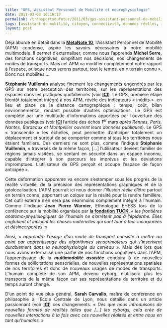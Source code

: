 ```yaml
---
title: "GPS, Assistant Personnel de Mobilité et neurophysiologie"
date: 2011-03-03 10:16:17
permalink: /transportsdufutur/2011/03/gps-assistant-personnel-de-mobilite-et-neurophysiologie.html
tags: [assistant de mobilité, citoyen, connectivité, données réelles, internet, internet des objets, partage de données, Service de mobilité]
layout: post
---
```


<p style="text-align: justify">Déjà abordé en détail dans la <strong><a href="https://gabrielplassat.github.io/transportsdufutur/2010/11/metanote-tdf-10-nous-etions-nous-sommes-et-nous-serons-des-cyborgs-lassistant-personnel-de-mobilite.html">MétaNote 10</a></strong>, l’Assistant Personnel de Mobilité (APM) condense, aspire les savoirs nécessaires à notre mobilité multimodale. Il permet d’externaliser, comme nous l’apprends <strong>Michel Serre</strong>, des fonctions cognitives, simplifiant nos décisions, nos changements de modes de transports. Mais cet APM va modifier complètement notre rapport à l’espace, puisque nous serons partout, tout le temps, en « terrain connu ». Donc nos mobilités … </p>  <!--more-->   <p style="text-align: justify"><strong>Stéphanie Vuillemin</strong> analyse finement les changements engendrés par les GPS sur notre perception des territoires, sur les représentations des espaces dans les pratiques quotidiennes (voir <strong><a href="http://www.espacestemps.net/document8645.html">ICI</a></strong>). Le GPS, première étape bientôt totalement intégré à nos APM, révèle des indicateurs « inédits »  en lieu et place de la distance cartographique : temps, coût, bilan environnemental, rendant possible d’autres optimisations. Le GPS est complété par une multitude d’informations apportées par l’ouverture des données publiques (voir <strong><a href="http://www.lesechos.fr/economie-politique/france/actu/0201182162889.htm">ICI</a></strong> l’article des échos 1<sup>er</sup> mars <em>après Rennes, Paris, Nantes, Bordeaux et Montpellier ouvrent leurs données publiques</em>). Le GPS « transcende » les échelles, peut permettre d’anticiper totalement un déplacement et surtout de se comporter comme si tous les territoires nous étaient familiers. Ces derniers ne sont plus, comme l’indique <strong>Stéphanie Vuillemin</strong>, « traversés de la même façon, […] l’utilisateur devient familier de régions jamais visitées, se sentant en sécurité dans un espace inconnu, capable d’intégrer à son parcours les imprévus et les déviations impromptues. L’utilisateur de GPS perçoit et occupe l’espace de façon anticipée ».</p> <p style="text-align: justify">Cette déformation <em>apparente</em> va encore s’estomper sous les progrès de la réalité virtuelle, de la précision des représentations graphiques et de la géolocalisation. L’APM pourrait ici nous donner <em>l’illusion réelle</em> d’être partout en terrain connu, apportant un <em>calque</em> sur la réalité pour la rendre familière. Cet outil externe n’en sera pas néanmoins complément intégré à l’humain. Comme l’indique <strong>Jean Pierre Warnier</strong>, Ethnologue EHESS lors de la conférence sur la mobilité organisée par <strong><a href="http://www.fondation-tuck.fr/fondation-tuck-idees-groupe-mobilite.html">la fondation TUCK</a></strong>, « <em>les frontières anatomo-physiologiques de l’humain ne s’arrêtent pas à l’épiderme. Elles englobent et incluent les choses matérielles qui sont tour à tour incorporées et désincorporées</em>. »</p> <p style="text-align: justify">Ainsi, « <em>apprendre l’usage d’un mode de transport consiste à mettre au point par apprentissage des algorithmes sensorimoteurs qui s’inscrivent durablement dans la neurophysiologie du cerveau</em> ». Mais dès lors que nous avons externalisé une partie de nos fonctions cognitives dans l’APM, l’apprentissage de la <strong><em>multimodalité assistée</em></strong> conduira à de nouvelles formes de sollicitations sensorielles, de nouvelles représentations spatiales de nos territoires et donc de nouveaux usages de modes de transports. L’humain complété de son APM, devenu cyborg, n’utilisera plus les transports de la même façon car ses représentations du territoire et du temps auront changé.</p> <p style="text-align: justify">D’un point de vue plus général, <strong>Sarah Carvallo</strong>, maître de conférence en philosophie à l’Ecole Centrale de Lyon, nous détaille dans un article passionnant (voir <strong><a href="http://www.millenaire3.com/Sarah-CARVALLO-Des-que-nous-introduisons-de-nouv.122+M5ddb1532f7e.0.html">ICI</a></strong>) ces changements. « <em>Dès que nous introduisons de nouvelles formes de réalités telles que […] les cyborgs, cela crée de nouvelles interactions à la fois avec ces nouvelles réalités et entre nous en tant qu’humains.</em> »</p>
